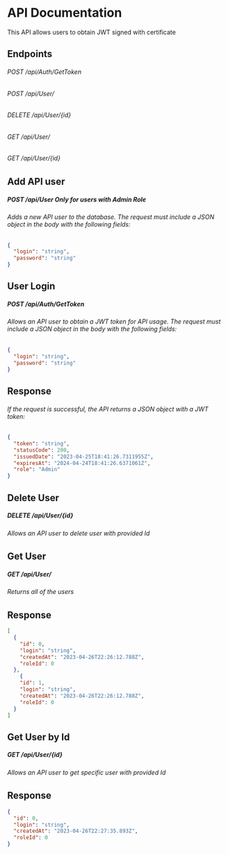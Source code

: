 # API Documentation

This API allows users to obtain JWT signed with certificate

## Endpoints

###### POST /api/Auth/GetToken

###### POST /api/User/ 
###### DELETE /api/User/{id} 
###### GET /api/User/
###### GET /api/User/{id} 


## Add API user

##### POST /api/User Only for users with Admin Role

###### Adds a new API user to the database. The request must include a JSON object in the body with the following fields:  
```json
{
  "login": "string",
  "password": "string"
}
```

## User Login

##### POST /api/Auth/GetToken

###### Allows an API user to obtain a JWT token for API usage. The request must include a JSON object in the body with the following fields:

```json
{
  "login": "string",
  "password": "string"
}
```
## Response
###### If the request is successful, the API returns a JSON object with a JWT token:

```json
{
  "token": "string",
  "statusCode": 200,
  "issuedDate": "2023-04-25T18:41:26.7311955Z",
  "expiresAt": "2024-04-24T18:41:26.6371061Z",
  "role": "Admin"
}
```

## Delete User

##### DELETE /api/User/{id} 
###### Allows an API user to delete user with provided Id

## Get User

##### GET /api/User/
###### Returns all of the users

## Response
```json
[
  {
    "id": 0,
    "login": "string",
    "createdAt": "2023-04-26T22:26:12.788Z",
    "roleId": 0
  },
    {
    "id": 1,
    "login": "string",
    "createdAt": "2023-04-26T22:26:12.788Z",
    "roleId": 0
  }
]
```

## Get User by Id

##### GET /api/User/{id} 
###### Allows an API user to get specific user with provided Id
## Response
```json
{
  "id": 0,
  "login": "string",
  "createdAt": "2023-04-26T22:27:35.893Z",
  "roleId": 0
}
```

